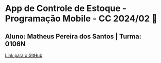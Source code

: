 # App de Controle de Estoque - Programação Mobile - CC 2024/02 👋

## Aluno: Matheus Pereira dos Santos | Turma: 0106N

[Link para o GitHub](https://github.com/fryttzz/prog-mobile-cs-0106-24-2-js)
